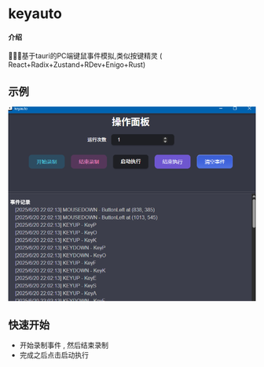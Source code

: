 # keyauto

#### 介绍
🐦‍🔥🦀基于tauri的PC端键鼠事件模拟,类似按键精灵 ( React+Radix+Zustand+RDev+Enigo+Rust) 


## 示例
![img.png](img.png)


## 快速开始
- 开始录制事件 , 然后结束录制
- 完成之后点击启动执行